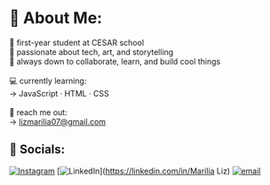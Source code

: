 # 💫 About Me:
📓 first-year student at CESAR school<br>🎨 passionate about tech, art, and storytelling<br>🧸 always down to collaborate, learn, and build cool things <br><br>💻 currently learning:  <br>→ JavaScript · HTML · CSS  <br><br>💌 reach me out:<br>→ lizmarilia07@gmail.com


## 🔗 Socials:
[![Instagram](https://img.shields.io/badge/Instagram-%23E4405F.svg?logo=Instagram&logoColor=white)](https://instagram.com/liz.mariliaaaa) [![LinkedIn](https://img.shields.io/badge/LinkedIn-%230077B5.svg?logo=linkedin&logoColor=white)](https://linkedin.com/in/Marília Liz) [![email](https://img.shields.io/badge/Email-D14836?logo=gmail&logoColor=white)](mailto:lizmarilia07@gmail.com) 

